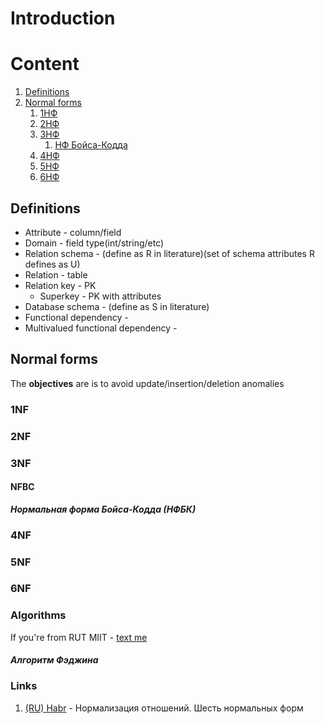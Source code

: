 # Introduction

# Content
1. [Definitions](#definitions)
2. [Normal forms](#normal-forms)
   1. [1НФ](#1nf)
   2. [2НФ](#2nf)
   3. [3НФ](#3nf)
      1. [НФ Бойса-Кодда](#nfbc)
   4. [4НФ](#4nf)
   5. [5НФ](#5nf)
   6. [6НФ](#6nf)

## Definitions
- Attribute - column/field
- Domain - field type(int/string/etc)
- Relation schema - (define as R in literature)(set of schema attributes R defines as U)
- Relation - table
- Relation key - PK
  - Superkey - PK with attributes
- Database schema - (define as S in literature)
- Functional dependency - 
- Multivalued functional dependency - 

## Normal forms

The **objectives** are is to 
avoid update/insertion/deletion anomalies

### 1NF

### 2NF

### 3NF

#### NFBC
***Нормальная форма Бойса-Кодда (НФБК)***

### 4NF

### 5NF

### 6NF

### Algorithms
If you're from RUT MIIT - [text me](t.me/corgidile)
#### 
***Алгоритм Фэджина***
### Links
1. [(RU) Habr](https://habr.com/ru/post/254773/) - Нормализация отношений. Шесть нормальных форм
